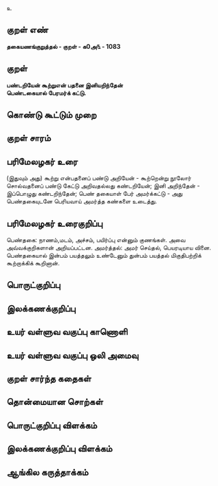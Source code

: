 உ

## குறள் எண் 

**தகையணங்குறுத்தல் - குறள் - க0அ௩ - 1083**

## குறள் 

**பண்டறியேன் கூற்றுஎன் பதனை இனியறிந்தேன்  
பெண்டகையால் பேரமர்க் கட்டு.**

## கொண்டு கூட்டும் முறை


## குறள் சாரம் 


## பரிமேலழகர் உரை

(இதுவும் அது) கூற்று என்பதனைப் பண்டு அறியேன் - கூற்றென்று நூலோர் சொல்வதனைப் பண்டு கேட்டு அறிவதல்லது கண்டறியேன்; இனி அறிந்தேன் - இப்பொழுது கண்டறிந்தேன்; பெண் தகையாள் பேர் அமர்க்கட்டு - அது பெண்தகையுடனே பெரியவாய் அமர்த்த கண்களை உடைத்து.

## பரிமேலழகர் உரைகுறிப்பு   

பெண்தகை: நாணம்,மடம், அச்சம், பயிர்ப்பு என்னும் குணங்கள். அவை அவ்வக்குறிகளான் அறியப்பட்டன. அமர்த்தல்: அமர் செய்தல், பெயரடியாய வினை. பெண்தகையால் இன்பம் பயத்தலும் உண்டேனும் துன்பம் பயத்தல் மிகுதிபற்றிக் கூற்றாக்கிக் கூறினான்.

## பொருட்குறிப்பு 


## இலக்கணக்குறிப்பு  


## உயர் வள்ளுவ வகுப்பு காணொளி


## உயர் வள்ளுவ வகுப்பு ஒலி அமைவு 

 
## குறள் சார்ந்த கதைகள் 


## தொன்மையான சொற்கள்


## பொருட்குறிப்பு விளக்கம்


## இலக்கணக்குறிப்பு விளக்கம்


## ஆங்கில கருத்தாக்கம் 


